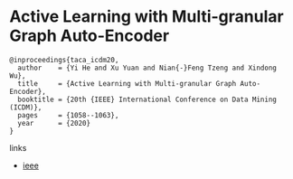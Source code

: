 # Active Learning with Multi-granular Graph Auto-Encoder

```
@inproceedings{taca_icdm20,
  author    = {Yi He and Xu Yuan and Nian{-}Feng Tzeng and Xindong Wu},
  title     = {Active Learning with Multi-granular Graph Auto-Encoder},
  booktitle = {20th {IEEE} International Conference on Data Mining (ICDM)},
  pages     = {1058--1063},
  year      = {2020}
}
```

links
- [ieee](https://ieeexplore.ieee.org/document/9338373)
